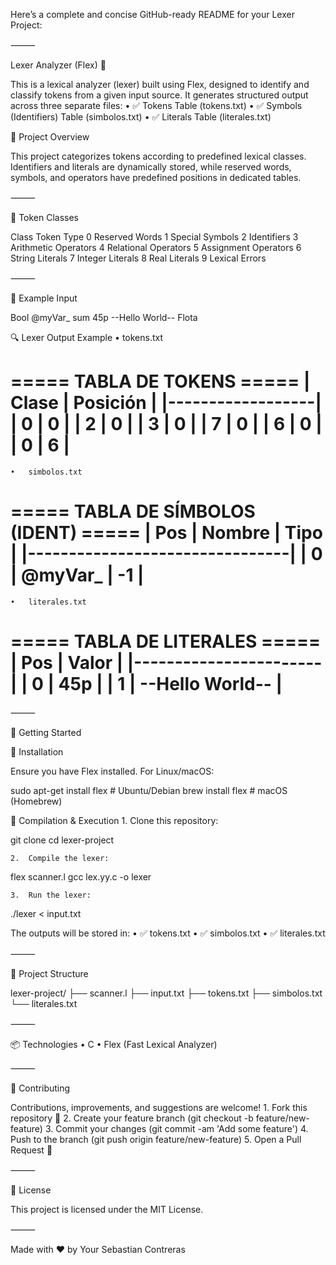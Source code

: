 Here’s a complete and concise GitHub-ready README for your Lexer Project:

⸻

Lexer Analyzer (Flex) 🚀

This is a lexical analyzer (lexer) built using Flex, designed to identify and classify tokens from a given input source. It generates structured output across three separate files:
	•	✅ Tokens Table (tokens.txt)
	•	✅ Symbols (Identifiers) Table (simbolos.txt)
	•	✅ Literals Table (literales.txt)

📖 Project Overview

This project categorizes tokens according to predefined lexical classes. Identifiers and literals are dynamically stored, while reserved words, symbols, and operators have predefined positions in dedicated tables.

⸻

📌 Token Classes

Class	Token Type
0	Reserved Words
1	Special Symbols
2	Identifiers
3	Arithmetic Operators
4	Relational Operators
5	Assignment Operators
6	String Literals
7	Integer Literals
8	Real Literals
9	Lexical Errors



⸻

📝 Example Input

Bool @myVar_ sum 45p --Hello World-- Flota

🔍 Lexer Output Example
	•	tokens.txt

===== TABLA DE TOKENS =====
| Clase | Posición   |
|------------------|
| 0     | 0          |
| 2     | 0          |
| 3     | 0          |
| 7     | 0          |
| 6     | 0          |
| 0     | 6          |
==========================

	•	simbolos.txt

===== TABLA DE SÍMBOLOS (IDENT) =====
| Pos   | Nombre          | Tipo  |
|--------------------------------|
| 0     | @myVar_         | -1    |
================================

	•	literales.txt

===== TABLA DE LITERALES =====
| Pos   | Valor           |
|-----------------------|
| 0     | 45p             |
| 1     | --Hello World-- |
=======================



⸻

🚩 Getting Started

🔧 Installation

Ensure you have Flex installed. For Linux/macOS:

sudo apt-get install flex  # Ubuntu/Debian
brew install flex          # macOS (Homebrew)

🚀 Compilation & Execution
	1.	Clone this repository:

git clone <your-github-repo-url>
cd lexer-project

	2.	Compile the lexer:

flex scanner.l
gcc lex.yy.c -o lexer

	3.	Run the lexer:

./lexer < input.txt

The outputs will be stored in:
	•	✅ tokens.txt
	•	✅ simbolos.txt
	•	✅ literales.txt

⸻

🧰 Project Structure

lexer-project/
├── scanner.l
├── input.txt
├── tokens.txt
├── simbolos.txt
└── literales.txt



⸻

📦 Technologies
	•	C
	•	Flex (Fast Lexical Analyzer)

⸻

📝 Contributing

Contributions, improvements, and suggestions are welcome!
	1.	Fork this repository 🍴
	2.	Create your feature branch (git checkout -b feature/new-feature)
	3.	Commit your changes (git commit -am 'Add some feature')
	4.	Push to the branch (git push origin feature/new-feature)
	5.	Open a Pull Request 🎉

⸻

📄 License

This project is licensed under the MIT License.

⸻

Made with ❤️ by Your Sebastian Contreras